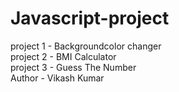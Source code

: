 # Javascript-project
project 1 - Backgroundcolor changer<br>
project 2 - BMI Calculator <br>
project 3 - Guess The Number<br>
Author - Vikash Kumar
